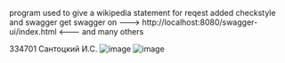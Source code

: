 program used to give a wikipedia statement for reqest
added checkstyle and swagger
get swagger on 
---> http://localhost:8080/swagger-ui/index.html <---
and many others

334701
Сантоцкий И.С.
![image](https://github.com/user-attachments/assets/e9c6db40-e90c-47e4-ab03-da1fa2c6d160)
![image](https://github.com/user-attachments/assets/c50f9a87-dc08-421b-9de2-484cb12c0371)

